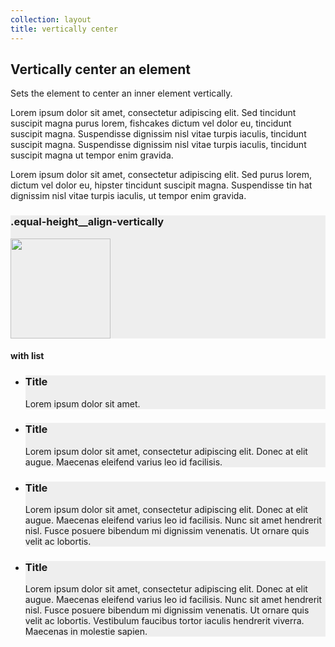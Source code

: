 ```yaml
---
collection: layout
title: vertically center
---
```


<div class="row u-equal-height">
    <div class="u-equal-height__item eight-col">
        <h2>Vertically center an element</h2>
        <p class="intro">Sets the element to center an inner element vertically.</p>
        <p>Lorem ipsum dolor sit amet, consectetur adipiscing elit. Sed tincidunt suscipit magna purus lorem, fishcakes dictum vel dolor eu, tincidunt suscipit magna. Suspendisse dignissim nisl vitae turpis iaculis, tincidunt suscipit magna. Suspendisse dignissim nisl vitae turpis iaculis, tincidunt suscipit magna ut tempor enim gravida.</p>
        <p>Lorem ipsum dolor sit amet, consectetur adipiscing elit. Sed purus lorem, dictum vel dolor eu, hipster tincidunt suscipit magna. Suspendisse tin hat dignissim nisl vitae turpis iaculis, ut tempor enim gravida.</p>
    </div>
    <div class="equal-height__item four-col last-col u-text-center equal-height__align-vertically" style="background-color: #eee">
      <h3>.equal-height__align-vertically</h3>
      <img src="https://assets.ubuntu.com/v1/095a11c1-picto-projectswelove-orange.svg" alt="" width="160">
    </div>
</div>

<div class="row">
    <h4>with list</h4>
    <ul class="no-bullets u-equal-height">
        <li class="u-equal-height__item three-col" style="background-color: #eee">
            <h3>Title</h3>
            <p>Lorem ipsum dolor sit amet.</p>
        </li>
        <li class="u-equal-height__item three-col" style="background-color: #eee">
            <h3>Title</h3>
            <p>Lorem ipsum dolor sit amet, consectetur adipiscing elit. Donec at elit augue. Maecenas eleifend varius leo id facilisis. </p>
        </li>
        <li class="u-equal-height__item three-col" style="background-color: #eee">
            <h3>Title</h3>
            <p>Lorem ipsum dolor sit amet, consectetur adipiscing elit. Donec at elit augue. Maecenas eleifend varius leo id facilisis. Nunc sit amet hendrerit nisl. Fusce posuere bibendum mi dignissim venenatis. Ut ornare quis velit ac lobortis. </p>
        </li>
        <li class="u-equal-height__item three-col last-col" style="background-color: #eee">
            <h3>Title</h3>
            <p>Lorem ipsum dolor sit amet, consectetur adipiscing elit. Donec at elit augue. Maecenas eleifend varius leo id facilisis. Nunc sit amet hendrerit nisl. Fusce posuere bibendum mi dignissim venenatis. Ut ornare quis velit ac lobortis. Vestibulum faucibus tortor iaculis hendrerit viverra. Maecenas in molestie sapien.</p>
        </li>
    </ul>
</div>
